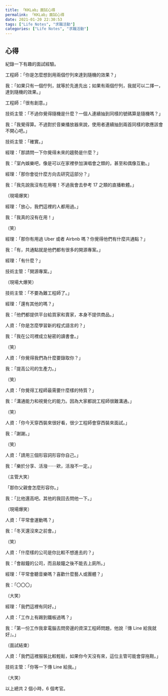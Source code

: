 ```yaml
---
title: 「KKLab」面試心得
permalink: 「KKLab」面試心得
date: 2021-01-20 22:30:53
tags: ["Life Notes", "求職活動"]
categories: ["Life Notes", "求職活動"]
---
```


## 心得

紀錄一下有趣的面試經驗。

工程師：「你是怎麼想到用兩個佇列來達到隨機的效果？」

我：「如果只有一個佇列，就等於先進先出；如果有兩個佇列，我就可以二擇一，達到隨機的效果。」

工程師：「很有創意。」

技術主管：「不過你覺得隨機是什麼？一個人連續抽到同樣的號碼算是隨機嗎？」

我：「我覺得算。不過對於音樂播放器來說，使用者連續抽到兩首同樣的歌應該會不開心吧。」

技術主管：「確實。」

經理：「那請問一下你覺得未來的趨勢是什麼？」

我：「室內娛樂吧，像是可以在家裡參加演唱會之類的，甚至和偶像互動。」

經理：「那你會從什麼方向去研究這部分？」

我：「我先說我沒有在用喔！不過我會去參考 17 之類的直播軟體。」

（現場爆笑）

經理：「放心，我們這裡的人都用過。」

我：「我真的沒有在用！」

（笑）

經理：「那你有用過 Uber 或者 Airbnb 嗎？你覺得他們有什麼共通點？」

我：「有，共通點就是他們都有很多的開源專案。」

經理：「有什麼？」

技術主管：「開源專案。」

（現場大爆笑）

技術主管：「不要為難工程師了。」

經理：「還有其他的嗎？」

我：「他們都提供平台給買家和賣家，本身不提供商品。」

人資：「你是怎麼學習新的程式語言的？」

我：「我在公司裡成立秘密的讀書會。」

（笑）

人資：「你覺得我們為什麼要錄取你？」

我：「提高公司的生產力。」

（笑）

人資：「你覺得工程師最需要什麼樣的特質？」

我：「溝通能力和視覺化的能力。因為大家都說工程師很難溝通。」

（笑）

人資：「你今天穿西裝來很好看，很少工程師會穿西裝來面試。」

我：「謝謝。」

（笑）

人資：「請用三個形容詞形容你自己。」

我：「樂於分享、活潑⋯⋯欸，活潑不一定。」

（主管大笑）

「那你父親會怎麼形容你。」

我：「比他還高吧。其他的我回去問他一下。」

（現場爆笑）

人資：「平常會運動嗎？」

我：「冬天還沒來之前會。」

（笑）

人資：「什麼樣的公司是你比較不想進去的？」

我：「會敲鐘的公司，而且敲鐘之後不能去上廁所。」

經理：「平常會聽音樂嗎？喜歡什麼藝人或團體？」

我：「〇〇〇」

（大笑）

經理：「我們這裡有同好。」

人資：「工作上有踢到鐵板過嗎？」

我：「第一份工作我拿電腦去問旁邊的資深工程師問題，他說『傳 Line 給我就好』。」

（面試結束）

人資：「我們這裡服裝比較輕鬆，如果你今天沒有來，這位主管可能會穿拖鞋。」

技術主管：「你等一下傳 Line 給我。」

（大笑）

以上總共 2 個小時，6 個考官。
